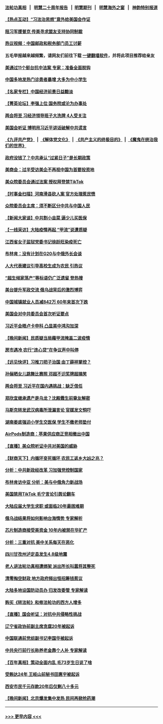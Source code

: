 #### [法轮功真相](https://github.com/gfw-breaker/truth/blob/master/README.md?t=0) &nbsp;&nbsp;|&nbsp;&nbsp; [明慧二十周年报告](https://github.com/gfw-breaker/mh-reports/blob/master/README.md?t=0) &nbsp;&nbsp;|&nbsp;&nbsp;[明慧期刊](https://github.com/gfw-breaker/mh-qikan) &nbsp;&nbsp;|&nbsp;&nbsp; [明慧海外之窗](https://github.com/gfw-breaker/mh-news/blob/master/README.md?t=0) &nbsp;&nbsp;|&nbsp;&nbsp; [神韵特别报道](https://github.com/gfw-breaker/mh-news/blob/master/shenyun.md?t=0)
#### [【热点互动】“习法治思想”意外给美国会作证](../pages/nsc413/n13940999.md?t=03020946) 
#### [阻习军援普京 传美寻求盟友支持协同制裁](../pages/nsc413/n13940971.md?t=03020946) 
#### [热议视频：中国邮政和税务部门员工讨薪](../pages/nsc413/n13940997.md?t=03020946) 
#### 五毛举报越来越频繁，请网友们前往下载 [一键翻墙软件](https://github.com/gfw-breaker/ssr-accounts)，并将此项目推荐给亲友
#### [美通过11个挺台抗中法案 专家：准备全面脱钩](../pages/nsc413/n13940906.md?t=03020946) 
#### [中国多地发热门诊患者暴增 大多为中小学生](../pages/nsc413/n13940973.md?t=03020946) 
#### [【名家专栏】中国经济前景日益黯淡](../pages/nsc413/n13940788.md?t=03020946) 
#### [【菁英论坛】李强上位 国务院或沦为办事处](../pages/nsc413/n13940844.md?t=03020946) 
#### [两会将至 习经济领导班子大洗牌 4人受关注](../pages/nsc413/n13940925.md?t=03020946) 
#### [美国会听证 博明用习近平讲话破解中共谎言](../pages/nsc413/n13940898.md?t=03020946) 
#### [《九评共产党》](https://github.com/begood0513/9ping.md/blob/master/README.md) &nbsp;|&nbsp; [《解体党文化》](../../../../jtdwh.md/blob/master/README.md)  &nbsp;|&nbsp; [《共产主义的终极目的》](../../../../gczydzjmd.md/blob/master/README.md) &nbsp;|&nbsp; [《魔鬼在统治我们的世界》](../../../../mgztzwmdsj.md/blob/master/README.md) 
#### [政府没钱了？中共承认“过紧日子”是长期政策](../pages/nsc413/n13940921.md?t=03020946) 
#### [美商会：过半受访美企不再视中国为首要投资地](../pages/nsc413/n13940578.md?t=03020946) 
#### [美众院委员会通过法案 授权拜登禁TikTok](../pages/nsc413/n13940834.md?t=03020946) 
#### [【时事金扫描】河南滑县砍人案 官方处理惹民愤](../pages/nsc413/n13940840.md?t=03020946) 
#### [众院委员会主席：须不断区分中共与中国人民](../pages/nsc413/n13940854.md?t=03020946) 
#### [【新闻大家谈】中共割小韭菜 逼少儿买医保](../pages/nsc413/n13940825.md?t=03020946) 
#### [【一线采访】大陆疫情再起 “甲流”说遭质疑](../pages/nsc413/n13939923.md?t=03020946) 
#### [江西省女子监狱党委书记徐跃旺染疫死亡](../pages/nsc413/n13940039.md?t=03020946) 
#### [布林肯：没有计划在G20与中俄外长会谈](../pages/nsc413/n13940782.md?t=03020946) 
#### [人大代表建议引导高校生成为农民 引热议](../pages/nsc413/n13940716.md?t=03020946) 
#### [“超生倾家荡产”等标语仍广泛遗留 登热搜](../pages/nsc413/n13940659.md?t=03020946) 
#### [美台提升军政交流 俄乌战背后的激烈博弈](../pages/nsc413/n13940114.md?t=03020946) 
#### [中国城镇就业人员减842万 60年来首次下跌](../pages/nsc413/n13940594.md?t=03020946) 
#### [美国会对中共委员会首次听证要点](../pages/nsc413/n13940204.md?t=03020946) 
#### [习近平会晤卢卡申科 凸显美中鸿沟加深](../pages/nsc413/n13940174.md?t=03020946) 
#### [【晚间新闻】民质疑当局藉甲流掩盖二波疫情](../pages/nsc413/n13940547.md?t=03020946) 
#### [房市遇冷 农行“连心贷”在争议声中叫停](../pages/nsc413/n13940428.md?t=03020946) 
#### [【远见快评】习推刀把子治国 由丁薛祥掌控？](../pages/nsc413/n13940278.md?t=03020946) 
#### [孙俪晒女儿跳舞比赛照 邓超不识奖牌超搞笑](../pages/nsc413/n13940263.md?t=03020946) 
#### [两会将至 习近平在国内遇挑战：缺乏信任](../pages/nsc413/n13940250.md?t=03020946) 
#### [郑欣宜继承遗产是乌龙？沈殿霞生前挚友解密](../pages/nsc413/n13940169.md?t=03020946) 
#### [马斯克转发武汉病毒所泄漏言论 官媒发文恫吓](../pages/nsc413/n13940151.md?t=03020946) 
#### [湖南娄底强迫小学生交医保 学生不缴老师垫付](../pages/nsc413/n13940213.md?t=03020946) 
#### [AirPods制造商：苹果供应商正竞相撤出中国](../pages/nsc413/n13940125.md?t=03020946) 
#### [【直播】美众院听证中共对美国的威胁](../pages/nsc413/n13939580.md?t=03020946) 
#### [【财商天下】内循环变死循环 农民工返乡大凶之兆？](../pages/nsc413/n13940421.md?t=03020946) 
#### [分析：中共新政经改革 习加强党控制国家](../pages/nsc413/n13939984.md?t=03020946) 
#### [布林肯访中亚 分析：美与中俄角力新战场](../pages/nsc413/n13940139.md?t=03020946) 
#### [美国禁用TikTok  毛宁言论引舆论翻车](../pages/nsc413/n13940092.md?t=03020946) 
#### [大陆应届大学生求职 或面临20年最困难期](../pages/nsc413/n13940043.md?t=03020946) 
#### [俄乌战结果将如何影响台海情势 专家解析](../pages/nsc413/n13939940.md?t=03020946) 
#### [芯片制造商接受美资金 10年内被禁在华扩产](../pages/nsc413/n13940080.md?t=03020946) 
#### [分析：三重对抗 美中关系每天在恶化](../pages/nsc413/n13940095.md?t=03020946) 
#### [四川甘孜州泸定县发生4.8级地震](../pages/nsc413/n13940087.md?t=03020946) 
#### [老人讲法轮功真相遭绑架 派出所长叫嚣将其整死](../pages/nsc413/n13939553.md?t=03020946) 
#### [清零掏空财政 地方政府频出怪招筹钱惹议](../pages/nsc413/n13939616.md?t=03020946) 
#### [大陆多地设国防动员办 归发改委管 专家解读](../pages/nsc413/n13939763.md?t=03020946) 
#### [购买《转法轮》和修法轮功的西方人增多](../pages/nsc413/n13939369.md?t=03020946) 
#### [【直播】国会听证：对抗中共侵略性挑战](../pages/nsc413/n13939583.md?t=03020946) 
#### [辽宁省政协前副主席贪腐20年被起诉](../pages/nsc413/n13940014.md?t=03020946) 
#### [中国联通前党组副书记李国华被起诉](../pages/nsc413/n13940000.md?t=03020946) 
#### [中共央行前行长称养老金靠个人补 专家解读](../pages/nsc413/n13939943.md?t=03020946) 
#### [【百年真相】策动全面内乱 毛73岁生日说了啥](../pages/nsc413/n13938279.md?t=03020946) 
#### [受贿达24年 王岐山前秘书田惠宇被起诉](../pages/nsc413/n13939969.md?t=03020946) 
#### [西安市民千元存款20年后仅剩八十多元](../pages/nsc413/n13939970.md?t=03020946) 
#### [【晚间新闻】北京爆发集中发热 民间再掀抢药潮](../pages/nsc413/n13939979.md?t=03020946) 

----
#### [ >>> 更早内容 <<< ](../indexes/nsc413-earlier.md)

